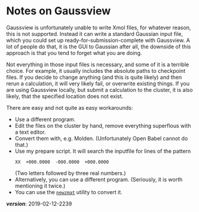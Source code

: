 # Notes on Gaussview

Gaussview is unfortunately unable to write Xmol files, for whatever reason,
this is not supported.
Instead it can write a standard Gaussian input file, 
which you could set up ready-for-submission-complete with Gaussview.
A lot of people do that, it is the GUI to Gaussian after all,
the downside of this approach is that you tend to forget what you are doing.

Not everything in those input files is necessary, and some of it is a terrible choice.
For example, it usually includes the absolute paths to checkpoint files.
If you decide to change anything (and this is quite likely) and then rerun a calculation,
it will very likely fail, or overwrite existing things.
If you are using Gaussview locally, but submit a calculation to the cluster,
it is also likely, that the specified location does not exist.

There are easy and not quite as easy workarounds: 

- Use a different program.
- Edit the files on the cluster by hand, remove everything superflous with a text editor.
- Convert them with, e.g. Molden. (Unfortunately Open Babel cannot do that.)
- Use my prepare script. It will search the inputfile for lines of the pattern
  ```
  XX  +000.0000  -000.0000  +000.0000
  ```
  (Two letters followed by three real numbers.)
- Alternatively, you can use a different program. (Seriously, it is worth mentioning it twice.)
- You can use the [`newzmat`](http://gaussian.com/newzmat/) utility to convert it.


___version___: 2019-02-12-2239

